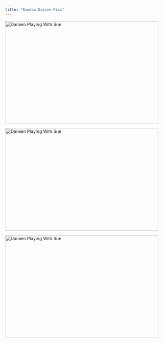 ```yaml
---
title: "Random Damien Pics"
---
```

<p><a href="http://www.flickr.com/photos/lemon/1951476757/" class="tt-flickr"><img src="http://farm3.static.flickr.com/2378/1951476757_df72af04eb.jpg" alt="Damien Playing With Sue" width="500" height="334" border="0" /></a></p>
<p><a href="http://www.flickr.com/photos/lemon/1952267264/" class="tt-flickr"><img src="http://farm3.static.flickr.com/2294/1952267264_d07b418f7b.jpg" alt="Damien Playing With Sue" width="500" height="334" border="0" /></a></p>
<p><a href="http://www.flickr.com/photos/lemon/1951418973/" class="tt-flickr"><img src="http://farm3.static.flickr.com/2312/1951418973_3e8d5de9f4.jpg" alt="Damien Playing With Sue" width="500" height="334" border="0" /></a></p>
